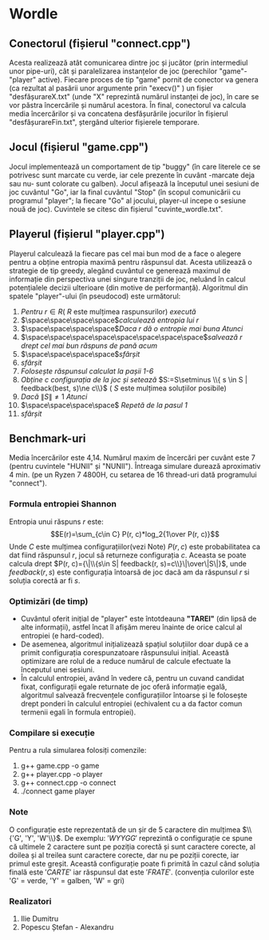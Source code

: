 # Wordle

## Conectorul (fișierul "connect.cpp")

Acesta realizează atât comunicarea dintre joc și jucător (prin intermediul unor pipe-uri), cât și paralelizarea instanțelor de joc (perechilor "game"-"player" active).
Fiecare proces de tip "game" pornit de conector va genera (ca rezultat al pasării unor argumente prin "execv()" ) un fișier "desfășurareX.txt" (unde "X" reprezintă numărul instanței de joc), în care se vor păstra încercările și numărul acestora.
În final, conectorul va calcula media încercărilor și va concatena desfășurările jocurilor în fișierul "desfășurareFin.txt", ștergând ulterior fișierele temporare.

## Jocul (fișierul "game.cpp")

Jocul implementează un comportament de tip "buggy" (în care literele ce se potrivesc sunt marcate cu verde, iar cele prezente în cuvânt -marcate deja sau nu- sunt colorate cu galben).
Jocul afișează la începutul unei sesiuni de joc cuvântul "Go", iar la final cuvântul "Stop" (în scopul comunicării cu programul "player"; la fiecare "Go" al jocului, player-ul incepe o sesiune nouă de joc).
Cuvintele se citesc din fișierul "cuvinte_wordle.txt".

## Playerul (fișierul "player.cpp")

Playerul calculează la fiecare pas cel mai bun mod de a face o alegere pentru a obține entropia maximă pentru răspunsul dat. Acesta utilizează o strategie de tip greedy, alegând cuvântul ce generează maximul de informație din perspectiva unei singure tranziții de joc, neluând în calcul potențialele decizii ulterioare (din motive de performanță). Algoritmul din spatele "player"-ului (în pseudocod) este următorul:

1. _Pentru_ $r \in R$( $R$ este mulțimea raspunsurilor) _execută_
2. $\space\space\space\space$_calculează entropia lui_ $r$
3. $\space\space\space\space$_Daca_ $r$ _dă o entropie mai buna Atunci_
4. $\space\space\space\space\space\space\space\space$_salvează_ $r$ _drept cel mai bun răspuns de pană acum_
5. $\space\space\space\space$_sfârșit_
6. _sfârșit_
7. _Folosește răspunsul calculat la pașii 1-6_
8. _Obține_ $c$ _configurația de la joc și setează_ $S:=S\setminus \\{ s \in S | feedback(best, s)\ne c\\}$ ( $S$ este mulțimea soluțiilor posibile)
9. _Dacă_ $\|S\|\ne1$ _Atunci_
10.  $\space\space\space\space$ _Repetă de la pasul 1_
11. _sfârșit_

## Benchmark-uri

Media încercărilor este 4,14.
Numărul maxim de încercări per cuvânt este 7 (pentru cuvintele "HUNII" și "NUNII").
Întreaga simulare durează aproximativ 4 min. (pe un Ryzen 7 4800H, cu setarea de 16 thread-uri dată programului "connect").

### Formula entropiei Shannon

Entropia unui răspuns $r$ este:
$$E(r)=\sum_{c\in C} P(r, c)*log_2{1\over P(r, c)}$$
Unde $C$ este mulțimea configurațiilor(vezi Note) $P(r, c)$ este probabilitatea ca dat fiind răspunsul $r$, jocul să returneze configurația $c$.
Aceasta se poate calcula drept $P(r, c)={\|\\{s\in S| feedback(r, s)=c\\}\|\over\|S\|}$, unde $feedback(r, s)$ este configurația întoarsă de joc dacă am da răspunsul $r$ si soluția corectă ar fi $s$.

### Optimizări (de timp)

* Cuvântul oferit inițial de "player" este întotdeauna **"TAREI"** (din lipsă de alte informații), astfel încat îl afișăm mereu înainte de orice calcul al entropiei (e hard-coded).
* De asemenea, algoritmul inițializează spațiul soluțiilor doar după ce a primit configurația corespunzatoare răspunsului inițial. Această optimizare are rolul de a reduce numărul de calcule efectuate la începutul unei sesiuni.
* În calculul entropiei, având în vedere că, pentru un cuvand candidat fixat, configurații egale returnate de joc oferă informație egală, algoritmul salvează frecvențele configurațiilor întoarse și le folosește drept ponderi în calculul entropiei (echivalent cu a da factor comun termenii egali în formula entropiei).

### Compilare si execuție

Pentru a rula simularea folosiți comenzile:
1. g++ game.cpp -o game
2. g++ player.cpp -o player
3. g++ connect.cpp -o connect
4. ./connect game player

### Note

O configurație este reprezentată de un șir de 5 caractere din mulțimea $\\{'G', 'Y', 'W'\\}$. De exemplu: $'WYYGG'$ reprezintă o configurație ce spune că ultimele 2 caractere sunt pe poziția corectă și sunt caractere corecte, al doilea și al treilea sunt caractere corecte, dar nu pe poziții corecte, iar primul este greșit. Această configurație poate fi primită în cazul când soluția finală este $'CARTE'$ iar răspunsul dat este $'FRATE'$. (convenția culorilor este 'G' = verde, 'Y' = galben, 'W' = gri)

### Realizatori

1. Ilie Dumitru
2. Popescu Ștefan - Alexandru
